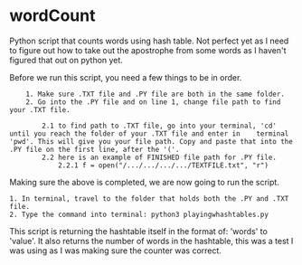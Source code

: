 # wordCount
Python script that counts words using hash table. Not perfect yet as I need to figure out how to take out the apostrophe from some words as I haven't figured that out on python yet.

Before we run this script, you need a few things to be in order.

		1. Make sure .TXT file and .PY file are both in the same folder.
		2. Go into the .PY file and on line 1, change file path to find your .TXT file.
  
			2.1 to find path to .TXT file, go into your terminal, 'cd' until you reach the folder of your .TXT file and enter in    terminal 'pwd'. This will give you your file path. Copy and paste that into the .PY file on the first line, after the '('.
			2.2 here is an example of FINISHED file path for .PY file.
				2.2.1 f = open("/.../.../.../.../TEXTFILE.txt", "r")
  
Making sure the above is completed, we are now going to run the script.

  	1. In terminal, travel to the folder that holds both the .PY and .TXT file.
  	2. Type the command into terminal: python3 playingwhashtables.py
  
This script is returning the hashtable itself in the format of: 'words' to 'value'. It also returns the number of words in the hashtable, this was a test I was using as I was making sure the counter was correct.
